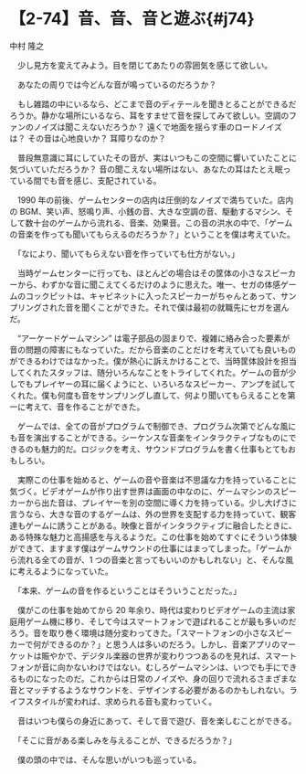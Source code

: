 # 【2-74】音、音、音と遊ぶ{#j74}

<div class="author">中村 隆之</div>

　少し見方を変えてみよう。目を閉じてあたりの雰囲気を感じて欲しい。

　あなたの周りでは今どんな音が鳴っているのだろうか？

　もし雑踏の中にいるなら、どこまで音のディテールを聞きとることができるだろうか。静かな場所にいるなら、耳をすませて音を探してみて欲しい。空調のファンのノイズは聞こえないだろうか？ 遠くで地面を揺らす車のロードノイズは？ その音は心地良いか？ 耳障りなのか？

　普段無意識に耳にしていたその音が、実はいつもこの空間に響いていたことに気づいていただろうか？ 音の聞こえない場所はない、あなたの耳はたとえ眠っている間でも音を感じ、支配されている。

　1990 年の前後、ゲームセンターの店内は圧倒的なノイズで満ちていた。店内の BGM、笑い声、怒鳴り声、小銭の音、大きな空調の音、駆動するマシン、そして数十台のゲームから流れる、音楽、効果音。この音の洪水の中で、「ゲームの音楽を作っても聞いてもらえるのだろうか？」ということを僕は考えていた。

　「なにより、聞いてもらえない音を作っていても仕方がない。」

　当時ゲームセンターに行っても、ほとんどの場合はその筐体の小さなスピーカーから、わずかな音に聞こえてくるだけのように思えた。唯一、セガの体感ゲームのコックピットは、キャビネットに入ったスピーカーがちゃんとあって、サンプリングされた音を聞くことができた。それで僕は最初の就職先にセガを選んだ。

　“アーケードゲームマシン” は電子部品の固まりで、複雑に絡み合った要素が音の問題の障害にもなっていた。だから音楽のことだけを考えていても良いものができるわけではなかった。僕が熱心に訴えかけることで、当時筐体設計を担当してくれたスタッフは、随分いろんなことをトライしてくれた。ゲームの音が少しでもプレイヤーの耳に届くようにと、いろいろなスピーカー、アンプを試してくれた。僕も何度も音をサンプリングし直して、何より聞いてもらえることを第一に考えて、音を作ることができた。

　ゲームでは、全ての音がプログラムで制御でき、プログラム次第でどんな風にも音を演出することができる。シーケンスな音楽をインタラクティブなものにできるのも魅力的だ。ロジックを考え、サウンドプログラムを書く仕事もとてもおもしろい。

　実際この仕事を始めると、ゲームの音や音楽は不思議な力を持っていることに気づく。ビデオゲームが作り出す世界は画面の中なのに、ゲームマシンのスピーカーから出た音は、プレイヤーを別の空間に導く力を持っている。少し大げさに言うなら、大きな音のするゲームは、外の世界を支配する力を持っていて、観客達もゲームに誘うことがある。映像と音がインタラクティブに融合したときに、ある特殊な魅力と高揚感を与えるようだ。この仕事を始めてすぐにそういう体験ができて、ますます僕はゲームサウンドの仕事にはまってしまった。「ゲームから流れる全ての音が、1 つの音楽と言ってもいいのかもしれない」と、そんな風に考えるようになっていた。

　「本来、ゲームの音を作るということはそういうことだった。」

　僕がこの仕事を始めてから 20 年余り、時代は変わりビデオゲームの主流は家庭用ゲーム機に移り、そして今はスマートフォンで遊ばれることが最も多いのだろう。音を取り巻く環境は随分変わってきた。「スマートフォンの小さなスピーカーで何ができるのか？」と思う人は多いのだろう。しかし、音楽アプリのマーケットは賑やかで、デジタル楽器の世界が変わりつつあるのを見れば、スマートフォンが音に向かないわけではない。むしろゲームマシンは、いつでも手にできるものになったのだ。これからは日常のノイズや、身の回りで流れるさまざまな音とマッチするようなサウンドを、デザインする必要があるのかもしれない。ライフスタイルが変われば、求められる音も変わっていく。

　音はいつも僕らの身近にあって、そして音で遊び、音を楽しむことができる。

　「そこに音がある楽しみを与えることが、できるだろうか？」

　僕の頭の中では、そんな思いがいつも巡っている。
